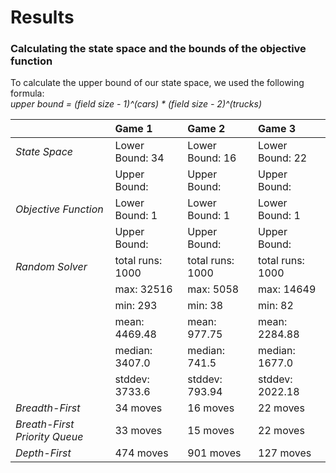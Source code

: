 # Results
### Calculating the state space and the bounds of the objective function
To calculate the upper bound of our state space, we used the following formula:  
_upper bound = (field size - 1)^(cars) * (field size - 2)^(trucks)_




||Game 1|Game 2|Game 3|
|---| :--- | :--- | :---|
|_State Space_|Lower Bound: 34|Lower Bound: 16|Lower Bound: 22|
||Upper Bound: |Upper Bound: |Upper Bound:|
|_Objective Function_|Lower Bound: 1|Lower Bound: 1|Lower Bound: 1|
||Upper Bound: |Upper Bound: |Upper Bound: |
|_Random Solver_|total runs: 1000|total runs: 1000|total runs: 1000|
||max: 32516|max: 5058|max: 14649|
||min: 293|min: 38|min: 82|
||mean: 4469.48|mean: 977.75|mean: 2284.88|
||median: 3407.0|median: 741.5|median: 1677.0|
||stddev: 3733.6|stddev: 793.94|stddev: 2022.18|
|_Breadth-First_|34 moves|16 moves|22 moves|
|_Breath-First Priority Queue_|33 moves|15 moves|22 moves|
|_Depth-First_|474 moves|901 moves|127 moves|
